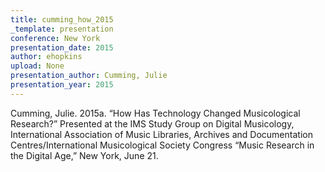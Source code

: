 ```yaml
---
title: cumming_how_2015
_template: presentation
conference: New York
presentation_date: 2015
author: ehopkins
upload: None
presentation_author: Cumming, Julie
presentation_year: 2015
---
```

Cumming, Julie. 2015a. “How Has Technology Changed Musicological Research?” Presented at the IMS Study Group on Digital Musicology, International Association of Music Libraries, Archives and Documentation Centres/International Musicological Society Congress “Music Research in the Digital Age,” New York, June 21.
